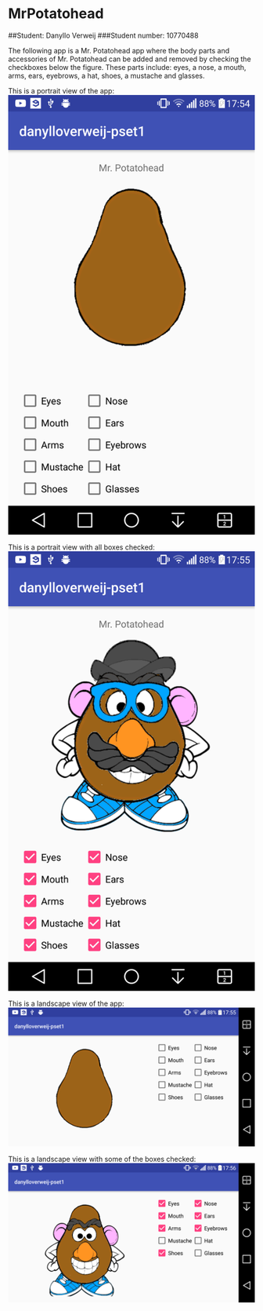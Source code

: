 # MrPotatohead
##Student: Danyllo Verweij
###Student number: 10770488

The following app is a Mr. Potatohead app where the body parts and accessories of Mr. Potatohead can be added and removed by checking the checkboxes below the figure. These parts include: eyes, a nose, a mouth, arms, ears, eyebrows, a hat, shoes, a mustache and glasses.

This is a portrait view of the app: ![Portrait View 1](https://github.com/DVerweij/MrPotatohead/blob/master/device-2016-11-04-175435.png)

This is a portrait view with all boxes checked: ![Portrait View 2](https://github.com/DVerweij/MrPotatohead/blob/master/device-2016-11-04-175528.png)

This is a landscape view of the app: ![Landscape View 1](https://github.com/DVerweij/MrPotatohead/blob/master/device-2016-11-04-175614.png)

This is a landscape view with some of the boxes checked: ![Landscape View 2](https://github.com/DVerweij/MrPotatohead/blob/master/device-2016-11-04-175653.png)



